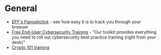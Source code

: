 # General

- [EFF's Panopticlick](https://panopticlick.eff.org/) - see how easy it is to track you through your browser
- [Free End-User Cybersecurity Training](https://www.foursys.co.uk/cybersecurity-training-toolkit) - "Our toolkit provides everything you need to roll out cybersecurity best practice training (right from your desk)"
- [Crypto 101 training](https://www.crypto101.io/)
